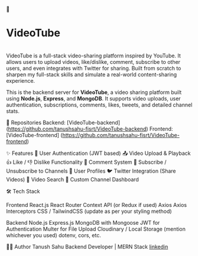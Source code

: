 🎥 <h1>VideoTube</h1>
</br>
VideoTube is a full-stack video-sharing platform inspired by YouTube. It allows users to upload videos, like/dislike, comment, subscribe to other users, and even integrates with Twitter for sharing. Built from scratch to sharpen my full-stack skills and simulate a real-world content-sharing experience.

This is the backend server for **VideoTube**, a video sharing platform built using **Node.js**, **Express**, and **MongoDB**. 
It supports video uploads, user authentication, subscriptions, comments, likes, tweets, and detailed channel stats.

🔗 Repositories
Backend: [VideoTube-backend] (https://github.com/tanushsahu-fisrt/VideoTube-backend)
Frontend: [VideoTube-frontend] (https://github.com/tanushsahu-fisrt/VideoTube-frontend)

✨ Features
🔐 User Authentication (JWT based)
📤 Video Upload & Playback
👍 Like / 👎 Dislike Functionality
💬 Comment System
🔔 Subscribe / Unsubscribe to Channels
🧑 User Profiles
🐦 Twitter Integration (Share Videos)
🔎 Video Search
📄 Custom Channel Dashboard

🛠️ Tech Stack

Frontend
React.js
React Router
Context API (or Redux if used)
Axios
Axios Interceptors
CSS / TailwindCSS (update as per your styling method)

Backend
Node.js
Express.js
MongoDB with Mongoose
JWT for Authentication
Multer for File Upload
Cloudinary / Local Storage (mention whichever you used)
dotenv, cors, etc.

🙋‍♂️ Author
Tanush Sahu
Backend Developer | MERN Stack
<a href= "https://www.linkedin.com/in/tanush-sahu-8a8a1222a/">linkedin</a>

